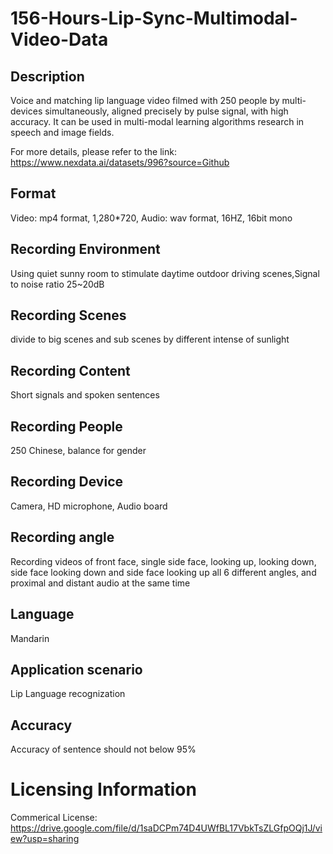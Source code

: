 # 156-Hours-Lip-Sync-Multimodal-Video-Data


## Description
Voice and matching lip language video filmed with 250 people by multi-devices simultaneously, aligned precisely by pulse signal, with high accuracy. It can be used in multi-modal learning algorithms research in speech and image fields.

For more details, please refer to the link: https://www.nexdata.ai/datasets/996?source=Github


## Format
Video: mp4 format, 1,280*720, Audio: wav format, 16HZ, 16bit  mono

## Recording Environment
Using quiet sunny room to stimulate daytime outdoor driving scenes,Signal to noise ratio 25~20dB

## Recording Scenes
divide to big scenes and sub scenes by different intense of sunlight

## Recording Content
Short signals and spoken sentences

## Recording People
250 Chinese, balance for gender

## Recording Device
Camera, HD microphone, Audio board

## Recording angle
Recording videos of front face, single side face, looking up, looking down, side face looking down and side face looking up all 6 different angles, and proximal and distant audio at the same time

## Language
Mandarin

## Application scenario
Lip Language recognization

## Accuracy
Accuracy of sentence should not below 95%

# Licensing Information
Commerical License: https://drive.google.com/file/d/1saDCPm74D4UWfBL17VbkTsZLGfpOQj1J/view?usp=sharing
